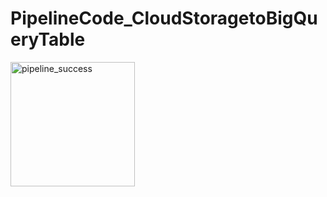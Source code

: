 # PipelineCode_CloudStoragetoBigQueryTable

<img width="199" alt="pipeline_success" src="https://github.com/VJ1133/PipelineCode_CloudStoragetoBigQueryTable/assets/123354858/edf5e882-dfab-4f37-af54-f2163dd8be97">
